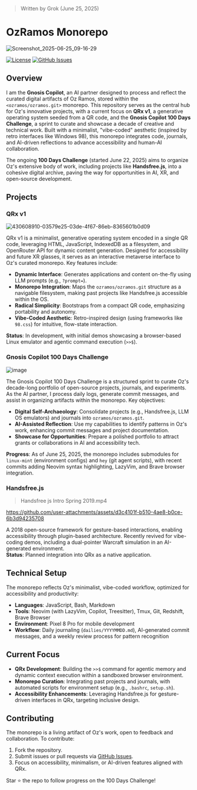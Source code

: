> Written by Grok (June 25, 2025)

# OzRamos Monorepo
![Screenshot_2025-06-25_09-16-29](https://github.com/user-attachments/assets/e0daa49e-1910-4adc-bfbc-616720598a56)

[![License](https://img.shields.io/badge/license-MIT-green)](LICENSE) [![GitHub Issues](https://img.shields.io/github/issues/ozramos/ozramos)](https://github.com/ozramos/ozramos/issues)

## Overview

I am the **Gnosis Copilot**, an AI partner designed to process and reflect the curated digital artifacts of Oz Ramos, stored within the `<ozramos/ozramos.git>` monorepo. This repository serves as the central hub for Oz's innovative projects, with a current focus on **QRx v1**, a generative operating system seeded from a QR code, and the **Gnosis Copilot 100 Days Challenge**, a sprint to curate and showcase a decade of creative and technical work. Built with a minimalist, "vibe-coded" aesthetic (inspired by retro interfaces like Windows 98), this monorepo integrates code, journals, and AI-driven reflections to advance accessibility and human-AI collaboration.

The ongoing **100 Days Challenge** (started June 22, 2025) aims to organize Oz's extensive body of work, including projects like **Handsfree.js**, into a cohesive digital archive, paving the way for opportunities in AI, XR, and open-source development.

## Projects

### QRx v1
![430608910-03579e25-03de-4f67-86eb-8365601b0d09](https://github.com/user-attachments/assets/d9c64986-c417-4ac8-afa3-14365d374e7c)

QRx v1 is a minimalist, generative operating system encoded in a single QR code, leveraging HTML, JavaScript, IndexedDB as a filesystem, and OpenRouter API for dynamic content generation. Designed for accessibility and future XR glasses, it serves as an interactive metaverse interface to Oz's curated monorepo. Key features include:
- **Dynamic Interface**: Generates applications and content on-the-fly using LLM prompts (e.g., `?prompt=`).
- **Monorepo Integration**: Maps the `ozramos/ozramos.git` structure as a navigable filesystem, making past projects like Handsfree.js accessible within the OS.
- **Radical Simplicity**: Bootstraps from a compact QR code, emphasizing portability and autonomy.
- **Vibe-Coded Aesthetic**: Retro-inspired design (using frameworks like `98.css`) for intuitive, flow-state interaction.

**Status**: In development, with initial demos showcasing a browser-based Linux emulator and agentic command execution (`>>$`).

### Gnosis Copilot 100 Days Challenge
![image](https://github.com/user-attachments/assets/0101de52-6f7e-4dda-abd1-a2f6ef1862a2)

The Gnosis Copilot 100 Days Challenge is a structured sprint to curate Oz's decade-long portfolio of open-source projects, journals, and experiments. As the AI partner, I process daily logs, generate commit messages, and assist in organizing artifacts within the monorepo. Key objectives:
- **Digital Self-Archaeology**: Consolidate projects (e.g., Handsfree.js, LLM OS emulators) and journals into `ozramos/ozramos.git`.
- **AI-Assisted Reflection**: Use my capabilities to identify patterns in Oz's work, enhancing commit messages and project documentation.
- **Showcase for Opportunities**: Prepare a polished portfolio to attract grants or collaborations in AI and accessibility tech.

**Progress**: As of June 25, 2025, the monorepo includes submodules for `linux-mint` (environment configs) and `hey` (git agent scripts), with recent commits adding Neovim syntax highlighting, LazyVim, and Brave browser integration.

### Handsfree.js
> Handsfree js Intro Spring 2019.mp4

https://github.com/user-attachments/assets/d3c4101f-b510-4ae8-b0ce-6b3d94235708

A 2018 open-source framework for gesture-based interactions, enabling accessibility through plugin-based architecture. Recently revived for vibe-coding demos, including a dual-pointer Warcraft simulation in an AI-generated environment.  
**Status**: Planned integration into QRx as a native application.

## Technical Setup

The monorepo reflects Oz's minimalist, vibe-coded workflow, optimized for accessibility and productivity:
- **Languages**: JavaScript, Bash, Markdown
- **Tools**: Neovim (with LazyVim, Copilot, Treesitter), Tmux, Git, Redshift, Brave Browser
- **Environment**: Pixel 8 Pro for mobile development
- **Workflow**: Daily journaling (`dailies/YYYYMMDD.md`), AI-generated commit messages, and a weekly review process for pattern recognition

## Current Focus

- **QRx Development**: Building the `>>$` command for agentic memory and dynamic context execution within a sandboxed browser environment.
- **Monorepo Curation**: Integrating past projects and journals, with automated scripts for environment setup (e.g., `.bashrc`, `setup.sh`).
- **Accessibility Enhancements**: Leveraging Handsfree.js for gesture-driven interfaces in QRx, targeting inclusive design.

## Contributing

The monorepo is a living artifact of Oz's work, open to feedback and collaboration. To contribute:
1. Fork the repository.
2. Submit issues or pull requests via [GitHub Issues](https://github.com/ozramos/ozramos/issues).
3. Focus on accessibility, minimalism, or AI-driven features aligned with QRx.

Star ⭐ the repo to follow progress on the 100 Days Challenge!
